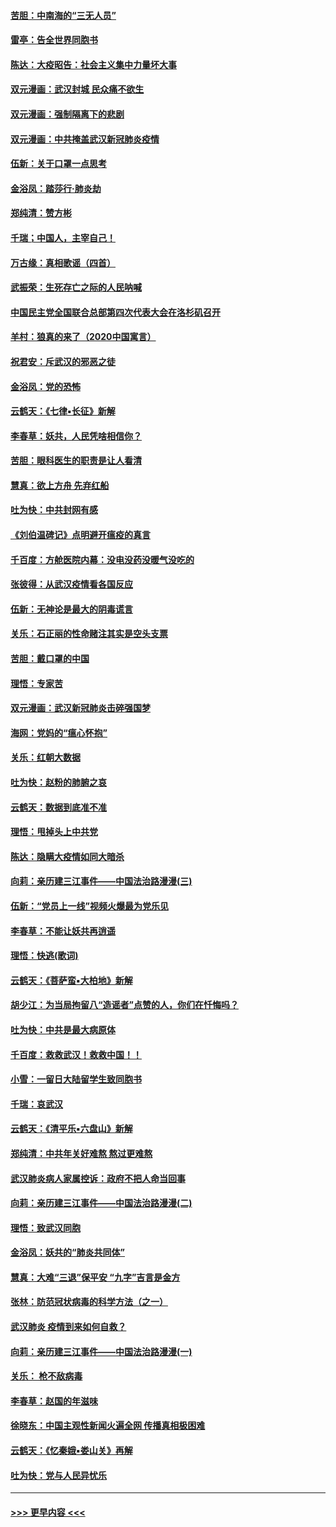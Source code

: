 #### [苦胆：中南海的“三无人员”](../pages/nsc993/n11862997.md?t=02122033) 
#### [雷亭：告全世界同胞书](../pages/nsc993/n11862572.md?t=02122033) 
#### [陈达：大疫昭告：社会主义集中力量坏大事](../pages/nsc993/n11859419.md?t=02122033) 
#### [双元漫画：武汉封城 民众痛不欲生](../pages/nsc993/n11859287.md?t=02122033) 
#### [双元漫画：强制隔离下的悲剧](../pages/nsc993/n11859244.md?t=02122033) 
#### [双元漫画：中共掩盖武汉新冠肺炎疫情](../pages/nsc993/n11858249.md?t=02122033) 
#### [伍新：关于口罩一点思考](../pages/nsc993/n11859195.md?t=02122033) 
#### [金浴凤：踏莎行‧肺炎劫](../pages/nsc993/n11858227.md?t=02122033) 
#### [郑纯清：赞方彬](../pages/nsc993/n11856803.md?t=02122033) 
#### [千瑞；中国人，主宰自己！](../pages/nsc993/n11856793.md?t=02122033) 
#### [万古缘：真相歌谣（四首）](../pages/nsc993/n11856263.md?t=02122033) 
#### [武振荣：生死存亡之际的人民呐喊](../pages/nsc993/n11856256.md?t=02122033) 
#### [中国民主党全国联合总部第四次代表大会在洛杉矶召开](../pages/nsc993/n11856344.md?t=02122033) 
#### [羊村：狼真的来了（2020中国寓言）](../pages/nsc993/n11856229.md?t=02122033) 
#### [祝君安：斥武汉的邪恶之徒](../pages/nsc993/n11855861.md?t=02122033) 
#### [金浴凤：党的恐怖](../pages/nsc993/n11855849.md?t=02122033) 
#### [云鹤天：《七律▪长征》新解](../pages/nsc993/n11855479.md?t=02122033) 
#### [李春草：妖共，人民凭啥相信你？](../pages/nsc993/n11855196.md?t=02122033) 
#### [苦胆：眼科医生的职责是让人看清](../pages/nsc993/n11853840.md?t=02122033) 
#### [慧真：欲上方舟 先弃红船](../pages/nsc993/n11853483.md?t=02122033) 
#### [吐为快：中共封网有感](../pages/nsc993/n11852575.md?t=02122033) 
#### [《刘伯温碑记》点明避开瘟疫的真言](../pages/nsc993/n11852128.md?t=02122033) 
#### [千百度：方舱医院内幕：没电没药没暖气没吃的](../pages/nsc993/n11850211.md?t=02122033) 
#### [张彼得：从武汉疫情看各国反应](../pages/nsc993/n11850102.md?t=02122033) 
#### [伍新：无神论是最大的阴毒谎言](../pages/nsc993/n11846129.md?t=02122033) 
#### [关乐：石正丽的性命赌注其实是空头支票](../pages/nsc993/n11846109.md?t=02122033) 
#### [苦胆：戴口罩的中国](../pages/nsc993/n11845576.md?t=02122033) 
#### [理悟：专家苦](../pages/nsc993/n11845564.md?t=02122033) 
#### [双元漫画：武汉新冠肺炎击碎强国梦](../pages/nsc993/n11843320.md?t=02122033) 
#### [海网：党妈的“瘟心怀抱”](../pages/nsc993/n11840740.md?t=02122033) 
#### [关乐：红朝大数据](../pages/nsc993/n11840675.md?t=02122033) 
#### [吐为快：赵粉的肺腑之哀](../pages/nsc993/n11840618.md?t=02122033) 
#### [云鹤天：数据到底准不准](../pages/nsc993/n11840325.md?t=02122033) 
#### [理悟：甩掉头上中共党](../pages/nsc993/n11838826.md?t=02122033) 
#### [陈达：隐瞒大疫情如同大暗杀](../pages/nsc993/n11838771.md?t=02122033) 
#### [向莉：亲历建三江事件——中国法治路漫漫(三)](../pages/nsc993/n11831825.md?t=02122033) 
#### [伍新：“党员上一线”视频火爆最为党乐见](../pages/nsc993/n11838200.md?t=02122033) 
#### [李春草：不能让妖共再逍遥](../pages/nsc993/n11838102.md?t=02122033) 
#### [理悟：快逃(歌词)](../pages/nsc993/n11838083.md?t=02122033) 
#### [云鹤天：《菩萨蛮▪大柏地》新解](../pages/nsc993/n11838059.md?t=02122033) 
#### [胡少江：为当局拘留八“造谣者”点赞的人，你们在忏悔吗？](../pages/nsc993/n11836801.md?t=02122033) 
#### [吐为快：中共是最大病原体](../pages/nsc993/n11836748.md?t=02122033) 
#### [千百度：救救武汉！救救中国！！](../pages/nsc993/n11836145.md?t=02122033) 
#### [小雪：一留日大陆留学生致同胞书](../pages/nsc993/n11834624.md?t=02122033) 
#### [千瑞：哀武汉](../pages/nsc993/n11833647.md?t=02122033) 
#### [云鹤天：《清平乐▪六盘山》新解](../pages/nsc993/n11833611.md?t=02122033) 
#### [郑纯清：中共年关好难熬 熬过更难熬](../pages/nsc993/n11833489.md?t=02122033) 
#### [武汉肺炎病人家属控诉：政府不把人命当回事](../pages/nsc993/n11833205.md?t=02122033) 
#### [向莉：亲历建三江事件——中国法治路漫漫(二)](../pages/nsc993/n11829102.md?t=02122033) 
#### [理悟：致武汉同胞](../pages/nsc993/n11831522.md?t=02122033) 
#### [金浴凤：妖共的“肺炎共同体”](../pages/nsc993/n11829448.md?t=02122033) 
#### [慧真：大难“三退”保平安 “九字”吉言是金方](../pages/nsc993/n11829501.md?t=02122033) 
#### [张林：防范冠状病毒的科学方法（之一）](../pages/nsc993/n11828618.md?t=02122033) 
#### [武汉肺炎 疫情到来如何自救？](../pages/nsc993/n11827632.md?t=02122033) 
#### [向莉：亲历建三江事件——中国法治路漫漫(一)](../pages/nsc993/n11827190.md?t=02122033) 
#### [关乐： 枪不敌病毒](../pages/nsc993/n11826746.md?t=02122033) 
#### [李春草：赵国的年滋味](../pages/nsc993/n11826321.md?t=02122033) 
#### [徐晓东：中国主观性新闻火遍全网 传播真相极困难](../pages/nsc993/n11826508.md?t=02122033) 
#### [云鹤天：《忆秦娥▪娄山关》再解](../pages/nsc993/n11824682.md?t=02122033) 
#### [吐为快：党与人民异忧乐](../pages/nsc993/n11824660.md?t=02122033) 

----
#### [ >>> 更早内容 <<< ](../indexes/nsc993-earlier.md)

